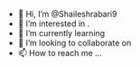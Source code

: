 - 👋 Hi, I’m @Shaileshrabari9
- 👀 I’m interested in .
- 🌱 I’m currently learning 
- 💞️ I’m looking to collaborate on 
- 📫 How to reach me ...

<!---
Shaileshrabari9/Shaileshrabari9 is a ✨ special ✨ repository because its `README.md` (this file) appears on your GitHub profile.
You can click the Preview link to take a look at your changes.
--->
